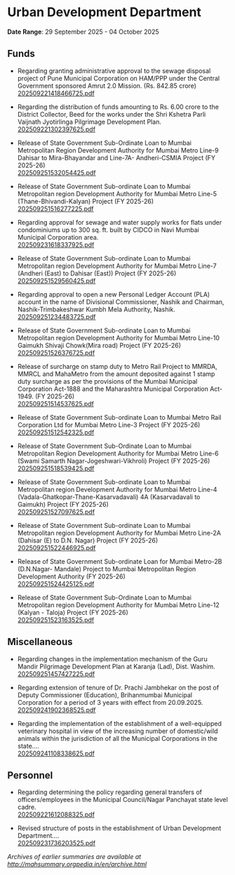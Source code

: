# Urban Development Department

**Date Range**: 29 September 2025 - 04 October 2025


## Funds
- Regarding granting administrative approval to the sewage disposal project of Pune Municipal Corporation on HAM/PPP under the Central Government sponsored Amrut 2.0 Mission. (Rs. 842.85 crore)\
  [202509221418466725.pdf](https://gr.maharashtra.gov.in/Site/Upload/Government%20Resolutions/English/202509221418466725.pdf)

- Regarding the distribution of funds amounting to Rs. 6.00 crore to the District Collector, Beed for the works under the Shri Kshetra Parli Vaijnath Jyotirlinga Pilgrimage Development Plan.\
  [202509221302397625.pdf](https://gr.maharashtra.gov.in/Site/Upload/Government%20Resolutions/English/202509221302397625.pdf)

- Release of State Government Sub-Ordinate Loan to Mumbai Metropolitan Region Development Authority for Mumbai Metro Line-9 Dahisar to Mira-Bhayandar and Line-7A- Andheri-CSMIA Project (FY 2025-26)\
  [202509251532054425.pdf](https://gr.maharashtra.gov.in/Site/Upload/Government%20Resolutions/English/202509251532054425.pdf)

- Release of State Government Sub-ordinate Loan to Mumbai Metropolitan region Development Authority for Mumbai Metro Line-5 (Thane-Bhivandi-Kalyan) Project (FY 2025-26)\
  [202509251516277225.pdf](https://gr.maharashtra.gov.in/Site/Upload/Government%20Resolutions/English/202509251516277225.pdf)

- Regarding approval for sewage and water supply works for flats under condominiums up to 300 sq. ft. built by CIDCO in Navi Mumbai Municipal Corporation area.\
  [202509231618337925.pdf](https://gr.maharashtra.gov.in/Site/Upload/Government%20Resolutions/English/202509231618337925.pdf)

- Release of State Government Sub-ordinate Loan to Mumbai Metropolitan region Development Authority for Mumbai Metro Line-7 (Andheri (East) to Dahisar (East)) Project (FY 2025-26)\
  [202509251529560425.pdf](https://gr.maharashtra.gov.in/Site/Upload/Government%20Resolutions/English/202509251529560425.pdf)

- Regarding approval to open a new Personal Ledger Account (PLA) account in the name of Divisional Commissioner, Nashik and Chairman, Nashik-Trimbakeshwar Kumbh Mela Authority, Nashik.\
  [202509251234483725.pdf](https://gr.maharashtra.gov.in/Site/Upload/Government%20Resolutions/English/202509251234483725.pdf)

- Release of State Government Sub-ordinate Loan to Mumbai Metropolitan region Development Authority for Mumbai Metro Line-10 Gaimukh  Shivaji Chowk(Mira road) Project (FY 2025-26)\
  [202509251526376725.pdf](https://gr.maharashtra.gov.in/Site/Upload/Government%20Resolutions/English/202509251526376725.pdf)

- Release of surcharge on stamp duty to Metro Rail Project to MMRDA, MMRCL and MahaMetro from the amount deposited against 1 stamp duty surcharge as per the provisions of the Mumbai Municipal Corporation Act-1888 and the Maharashtra Municipal Corporation Act-1949. (FY 2025-26)\
  [202509251514537625.pdf](https://gr.maharashtra.gov.in/Site/Upload/Government%20Resolutions/English/202509251514537625.pdf)

- Release of State Government Sub-ordinate Loan to Mumbai Metro Rail Corporation Ltd for Mumbai Metro Line-3 Project (FY 2025-26)\
  [202509251512542325.pdf](https://gr.maharashtra.gov.in/Site/Upload/Government%20Resolutions/English/202509251512542325.pdf)

- Release of State Government Sub-Ordinate Loan to Mumbai Metropolitan Region Development Authority for Mumbai Metro Line-6 (Swami Samarth Nagar-Jogeshwari-Vikhroli) Project (FY 2025-26)\
  [202509251518539425.pdf](https://gr.maharashtra.gov.in/Site/Upload/Government%20Resolutions/English/202509251518539425.pdf)

- Release of State Government Sub-ordinate Loan to Mumbai Metropolitan region Development Authority for Mumbai Metro Line-4 (Vadala-Ghatkopar-Thane-Kasarvadavali)  4A (Kasarvadavali to Gaimukh) Project (FY 2025-26)\
  [202509251527097625.pdf](https://gr.maharashtra.gov.in/Site/Upload/Government%20Resolutions/English/202509251527097625.pdf)

- Release of State Government Sub-ordinate Loan to Mumbai Metropolitan region Development Authority for Mumbai Metro Line-2A (Dahisar (E) to D.N. Nagar) Project (FY 2025-26)\
  [202509251522446925.pdf](https://gr.maharashtra.gov.in/Site/Upload/Government%20Resolutions/English/202509251522446925.pdf)

- Release of State Government Sub-ordinate Loan for Mumbai Metro-2B (D.N.Nagar- Mandale) Project to Mumbai Metropolitan Region Development Authority (FY 2025-26)\
  [202509251524425125.pdf](https://gr.maharashtra.gov.in/Site/Upload/Government%20Resolutions/English/202509251524425125.pdf)

- Release of State Government Sub-Ordinate Loan to Mumbai Metropolitan region Development Authority for Mumbai Metro Line-12 (Kalyan - Taloja) Project (FY 2025-26)\
  [202509251523163525.pdf](https://gr.maharashtra.gov.in/Site/Upload/Government%20Resolutions/English/202509251523163525.pdf)

## Miscellaneous
- Regarding changes in the implementation mechanism of the Guru Mandir Pilgrimage Development Plan at Karanja (Lad), Dist. Washim.\
  [202509251457427225.pdf](https://gr.maharashtra.gov.in/Site/Upload/Government%20Resolutions/English/202509251457427225.pdf)

- Regarding extension of tenure of Dr. Prachi Jambhekar on the post of Deputy Commissioner (Education), Brihanmumbai Municipal Corporation for a period of 3 years with effect from 20.09.2025.\
  [202509241902368525.pdf](https://gr.maharashtra.gov.in/Site/Upload/Government%20Resolutions/English/202509241902368525.pdf)

- Regarding the implementation of the establishment of a well-equipped veterinary hospital in view of the increasing number of domestic/wild animals within the jurisdiction of all the Municipal Corporations in the state....\
  [202509241108338625.pdf](https://gr.maharashtra.gov.in/Site/Upload/Government%20Resolutions/English/202509241108338625.pdf)

## Personnel
- Regarding determining the policy regarding general transfers of officers/employees in the Municipal Council/Nagar Panchayat state level cadre.\
  [202509221612088325.pdf](https://gr.maharashtra.gov.in/Site/Upload/Government%20Resolutions/English/202509221612088325.pdf)

- Revised structure of posts in the establishment of Urban Development Department....\
  [202509231736203525.pdf](https://gr.maharashtra.gov.in/Site/Upload/Government%20Resolutions/English/202509231736203525.pdf)


*Archives of earlier summaries are available at http://mahsummary.orgpedia.in/en/archive.html*